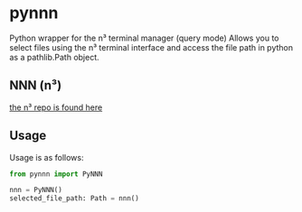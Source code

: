 # pynnn
Python wrapper for the n³ terminal manager (query mode)
Allows you to select files using the n³ terminal interface
and access the file path in python as a pathlib.Path object.

## NNN (n³)
[the n³ repo is found here](https://github.com/jarun/nnn)

## Usage
Usage is as follows:
```python
from pynnn import PyNNN

nnn = PyNNN()
selected_file_path: Path = nnn()
```